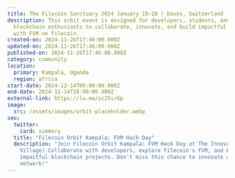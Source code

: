 ```yaml
---
title: The Filecoin Sanctuary 2024 January 15–18 | Davos, Switzerland
description: ​This orbit event is designed for developers, students, and
  blockchain enthusiasts to collaborate, innovate, and build impactful projects
  with FVM on Filecoin.
created-on: 2024-11-26T17:46:00.000Z
updated-on: 2024-11-26T17:46:00.000Z
published-on: 2024-11-26T17:46:00.000Z
category: community
location:
  primary: Kampala, Uganda
  region: africa
start-date: 2024-12-14T09:00:00.000Z
end-date: 2024-12-14T18:00:00.000Z
external-link: https://lu.ma/zc25ir6p
image:
  src: /assets/images/orbit-placeholder.webp
seo:
  twitter:
    card: summary
  title: "Filecoin Orbit Kampala: FVM Hack Day"
  description: "Join Filecoin Orbit Kampala: FVM Hack Day at The Innovation
    Village! Collaborate with developers, explore Filecoin's FVM, and build
    impactful blockchain projects. Don't miss this chance to innovate and
    network!"
---
```

